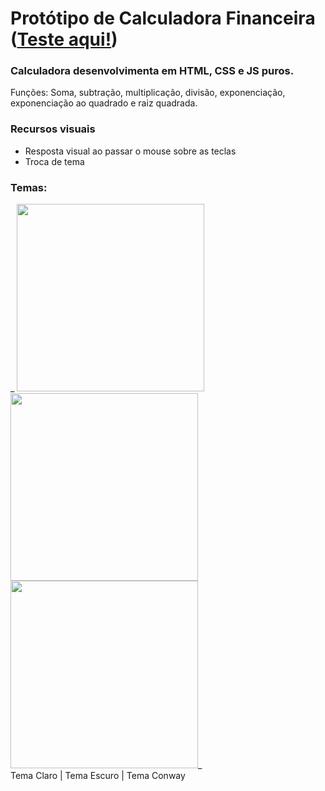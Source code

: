 # Protótipo de Calculadora Financeira (<a href='https://codepen.io/PereiraGus/pen/BaOZLpq'>Teste aqui!</a>)
### Calculadora desenvolvimenta em HTML, CSS e JS puros.
Funções: Soma, subtração, multiplicação, divisão, exponenciação, exponenciação ao quadrado e raiz quadrada.
### Recursos visuais
- Resposta visual ao passar o mouse sobre as teclas<br>
- Troca de tema
### Temas:
_
<img src="https://github.com/PereiraGus/Calculadora-Financeira/blob/master/assetsReadme/claro.png" height="300px">
<img src="https://github.com/PereiraGus/Calculadora-Financeira/blob/master/assetsReadme/escuro.png" height="300px">
<img src="https://github.com/PereiraGus/Calculadora-Financeira/blob/master/assetsReadme/conway.png" height="300px">_<br>
Tema Claro | Tema Escuro | Tema Conway
